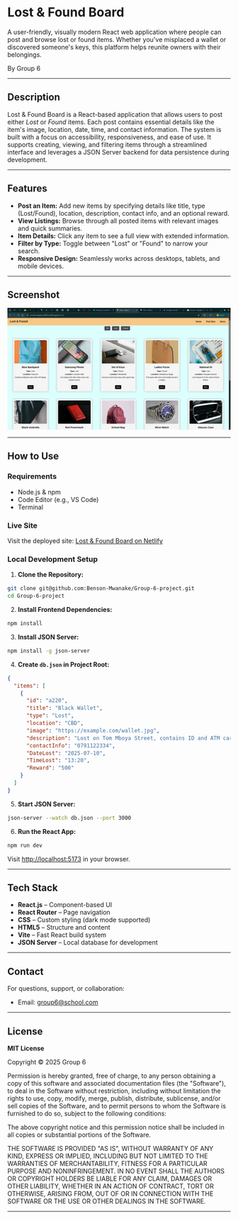 # Lost & Found Board

A user-friendly, visually modern React web application where people can post and browse lost or found items. Whether you've misplaced a wallet or discovered someone's keys, this platform helps reunite owners with their belongings.

By Group 6

---

## Description

Lost & Found Board is a React-based application that allows users to post either *Lost* or *Found* items. Each post contains essential details like the item's image, location, date, time, and contact information. The system is built with a focus on accessibility, responsiveness, and ease of use. It supports creating, viewing, and filtering items through a streamlined interface and leverages a JSON Server backend for data persistence during development.

---

## Features

* **Post an Item:** Add new items by specifying details like title, type (Lost/Found), location, description, contact info, and an optional reward.
* **View Listings:** Browse through all posted items with relevant images and quick summaries.
* **Item Details:** Click any item to see a full view with extended information.
* **Filter by Type:** Toggle between "Lost" or "Found" to narrow your search.
* **Responsive Design:** Seamlessly works across desktops, tablets, and mobile devices.

---

## Screenshot

![alt text](image.png)

---

## How to Use

### Requirements

* Node.js & npm
* Code Editor (e.g., VS Code)
* Terminal

### Live Site

Visit the deployed site: [Lost & Found Board on Netlify](https://dapper-cuchufli-fdce5a.netlify.app/)

### Local Development Setup

1. **Clone the Repository:**

```bash
git clone git@github.com:Benson-Mwanake/Group-6-project.git
cd Group-6-project
```

2. **Install Frontend Dependencies:**

```bash
npm install
```

3. **Install JSON Server:**

```bash
npm install -g json-server
```

4. **Create `db.json` in Project Root:**

```json
{
  "items": [
    {
      "id": "a220",
      "title": "Black Wallet",
      "type": "Lost",
      "location": "CBD",
      "image": "https://example.com/wallet.jpg",
      "description": "Lost on Tom Mboya Street, contains ID and ATM cards.",
      "contactInfo": "0791122334",
      "DateLost": "2025-07-10",
      "TimeLost": "13:20",
      "Reward": "500"
    }
  ]
}
```

5. **Start JSON Server:**

```bash
json-server --watch db.json --port 3000
```

6. **Run the React App:**

```bash
npm run dev
```

Visit [http://localhost:5173](http://localhost:5173) in your browser.

---

## Tech Stack

* **React.js** – Component-based UI
* **React Router** – Page navigation
* **CSS** – Custom styling (dark mode supported)
* **HTML5** – Structure and content
* **Vite** – Fast React build system
* **JSON Server** – Local database for development

---

## Contact

For questions, support, or collaboration:

* Email: [group6@school.com](benson.mwanake@student.moringaschool.com)

---

## License

**MIT License**

Copyright © 2025 Group 6

Permission is hereby granted, free of charge, to any person obtaining a copy of this software and associated documentation files (the "Software"), to deal in the Software without restriction, including without limitation the rights to use, copy, modify, merge, publish, distribute, sublicense, and/or sell copies of the Software, and to permit persons to whom the Software is furnished to do so, subject to the following conditions:

The above copyright notice and this permission notice shall be included in all copies or substantial portions of the Software.

THE SOFTWARE IS PROVIDED "AS IS", WITHOUT WARRANTY OF ANY KIND, EXPRESS OR IMPLIED, INCLUDING BUT NOT LIMITED TO THE WARRANTIES OF MERCHANTABILITY, FITNESS FOR A PARTICULAR PURPOSE AND NONINFRINGEMENT. IN NO EVENT SHALL THE AUTHORS OR COPYRIGHT HOLDERS BE LIABLE FOR ANY CLAIM, DAMAGES OR OTHER LIABILITY, WHETHER IN AN ACTION OF CONTRACT, TORT OR OTHERWISE, ARISING FROM, OUT OF OR IN CONNECTION WITH THE SOFTWARE OR THE USE OR OTHER DEALINGS IN THE SOFTWARE.

---
